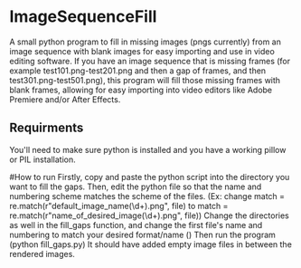 # ImageSequenceFill
A small python program to fill in missing images (pngs currently) from an image sequence with blank images for easy importing and use in video editing software.
If you have an image sequence that is missing frames (for example test101.png-test201.png and then a gap of frames, and then test301.png-test501.png), this program will fill those missing frames with blank frames, allowing for easy importing into video editors like Adobe Premiere and/or After Effects. 
## Requirments
You'll need to make sure python is installed and you have a working pillow or PIL installation.

#How to run
Firstly, copy and paste the python script into the directory you want to fill the gaps.
Then, edit the python file so that the name and numbering scheme matches the scheme of the 
files. (Ex: change match = re.match(r"default_image_name(\d+)\.png", file) to match = re.match(r"name_of_desired_image(\d+)\.png", file))
Change the directories as well in the fill_gaps function, and change the first file's name and numbering to match your desired format/name () 
Then run the program (python fill_gaps.py)
It should have added empty image files in between the rendered images.
